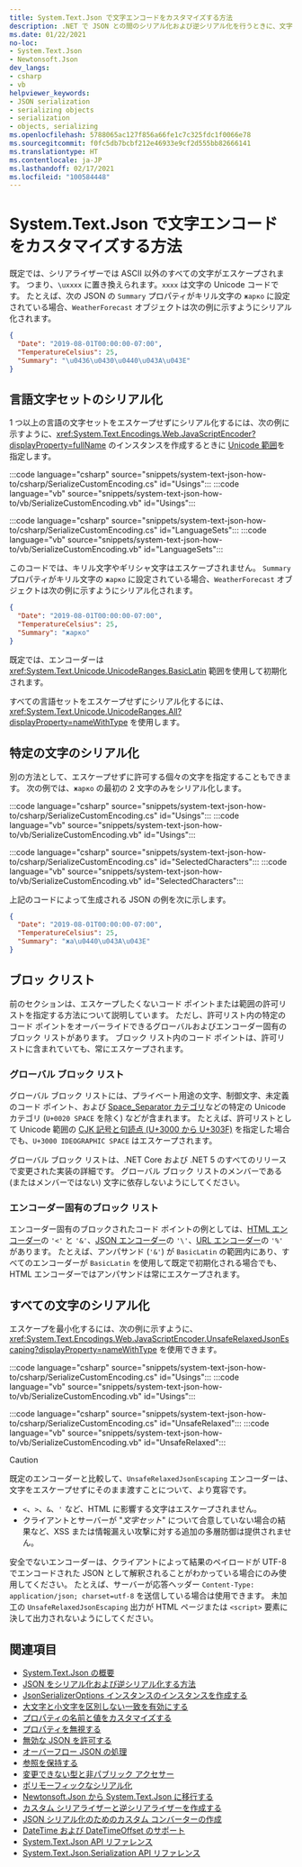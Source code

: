 ```yaml
---
title: System.Text.Json で文字エンコードをカスタマイズする方法
description: .NET で JSON との間のシリアル化および逆シリアル化を行うときに、文字エンコードをカスタマイズする方法について説明します。
ms.date: 01/22/2021
no-loc:
- System.Text.Json
- Newtonsoft.Json
dev_langs:
- csharp
- vb
helpviewer_keywords:
- JSON serialization
- serializing objects
- serialization
- objects, serializing
ms.openlocfilehash: 5788065ac127f856a66fe1c7c325fdc1f0066e78
ms.sourcegitcommit: f0fc5db7bcbf212e46933e9cf2d555bb82666141
ms.translationtype: HT
ms.contentlocale: ja-JP
ms.lasthandoff: 02/17/2021
ms.locfileid: "100584448"
---
```

# <a name="how-to-customize-character-encoding-with-systemtextjson"></a>System.Text.Json で文字エンコードをカスタマイズする方法

既定では、シリアライザーでは ASCII 以外のすべての文字がエスケープされます。 つまり、`\uxxxx` に置き換えられます。`xxxx` は文字の Unicode コードです。 たとえば、次の JSON の `Summary` プロパティがキリル文字の `жарко` に設定されている場合、`WeatherForecast` オブジェクトは次の例に示すようにシリアル化されます。

```json
{
  "Date": "2019-08-01T00:00:00-07:00",
  "TemperatureCelsius": 25,
  "Summary": "\u0436\u0430\u0440\u043A\u043E"
}
```

## <a name="serialize-language-character-sets"></a>言語文字セットのシリアル化

1 つ以上の言語の文字セットをエスケープせずにシリアル化するには、次の例に示すように、<xref:System.Text.Encodings.Web.JavaScriptEncoder?displayProperty=fullName> のインスタンスを作成するときに [Unicode 範囲](xref:System.Text.Unicode.UnicodeRanges)を指定します。

:::code language="csharp" source="snippets/system-text-json-how-to/csharp/SerializeCustomEncoding.cs" id="Usings":::
:::code language="vb" source="snippets/system-text-json-how-to/vb/SerializeCustomEncoding.vb" id="Usings":::

:::code language="csharp" source="snippets/system-text-json-how-to/csharp/SerializeCustomEncoding.cs" id="LanguageSets":::
:::code language="vb" source="snippets/system-text-json-how-to/vb/SerializeCustomEncoding.vb" id="LanguageSets":::

このコードでは、キリル文字やギリシャ文字はエスケープされません。 `Summary` プロパティがキリル文字の `жарко` に設定されている場合、`WeatherForecast` オブジェクトは次の例に示すようにシリアル化されます。

```json
{
  "Date": "2019-08-01T00:00:00-07:00",
  "TemperatureCelsius": 25,
  "Summary": "жарко"
}
```

既定では、エンコーダーは <xref:System.Text.Unicode.UnicodeRanges.BasicLatin> 範囲を使用して初期化されます。

すべての言語セットをエスケープせずにシリアル化するには、<xref:System.Text.Unicode.UnicodeRanges.All?displayProperty=nameWithType> を使用します。

## <a name="serialize-specific-characters"></a>特定の文字のシリアル化

別の方法として、エスケープせずに許可する個々の文字を指定することもできます。 次の例では、`жарко` の最初の 2 文字のみをシリアル化します。

:::code language="csharp" source="snippets/system-text-json-how-to/csharp/SerializeCustomEncoding.cs" id="Usings":::
:::code language="vb" source="snippets/system-text-json-how-to/vb/SerializeCustomEncoding.vb" id="Usings":::

:::code language="csharp" source="snippets/system-text-json-how-to/csharp/SerializeCustomEncoding.cs" id="SelectedCharacters":::
:::code language="vb" source="snippets/system-text-json-how-to/vb/SerializeCustomEncoding.vb" id="SelectedCharacters":::

上記のコードによって生成される JSON の例を次に示します。

```json
{
  "Date": "2019-08-01T00:00:00-07:00",
  "TemperatureCelsius": 25,
  "Summary": "жа\u0440\u043A\u043E"
}
```

## <a name="block-lists"></a>ブロッ クリスト

前のセクションは、エスケープしたくないコード ポイントまたは範囲の許可リストを指定する方法について説明しています。 ただし、許可リスト内の特定のコード ポイントをオーバーライドできるグローバルおよびエンコーダー固有のブロック リストがあります。 ブロック リスト内のコード ポイントは、許可リストに含まれていても、常にエスケープされます。

### <a name="global-block-list"></a>グローバル ブロック リスト

グローバル ブロック リストには、プライベート用途の文字、制御文字、未定義のコード ポイント、および [Space_Separator カテゴリ](https://util.unicode.org/UnicodeJsps/list-unicodeset.jsp?a=%5B:General_Category=Space_Separator:%5D)などの特定の Unicode カテゴリ (`U+0020 SPACE` を除く) などが含まれます。 たとえば、許可リストとして Unicode 範囲の [CJK 記号と句読点 (U+3000 から U+303F)](xref:System.Text.Unicode.UnicodeRanges.CjkSymbolsandPunctuation) を指定した場合でも、`U+3000 IDEOGRAPHIC SPACE` はエスケープされます。

グローバル ブロック リストは、.NET Core および .NET 5 のすべてのリリースで変更された実装の詳細です。 グローバル ブロック リストのメンバーである (またはメンバーではない) 文字に依存しないようにしてください。

### <a name="encoder-specific-block-lists"></a>エンコーダー固有のブロック リスト

エンコーダー固有のブロックされたコード ポイントの例としては、[HTML エンコーダー](xref:System.Text.Encodings.Web.HtmlEncoder)の `'<'` と `'&'`、[JSON エンコーダー](xref:System.Text.Encodings.Web.JavaScriptEncoder)の `'\'`、[URL エンコーダー](xref:System.Text.Encodings.Web.UrlEncoder)の `'%'` があります。 たとえば、アンパサンド (`'&'`) が `BasicLatin` の範囲内にあり、すべてのエンコーダーが `BasicLatin` を使用して既定で初期化される場合でも、HTML エンコーダーではアンパサンドは常にエスケープされます。

## <a name="serialize-all-characters"></a>すべての文字のシリアル化

エスケープを最小化するには、次の例に示すように、<xref:System.Text.Encodings.Web.JavaScriptEncoder.UnsafeRelaxedJsonEscaping?displayProperty=nameWithType> を使用できます。

:::code language="csharp" source="snippets/system-text-json-how-to/csharp/SerializeCustomEncoding.cs" id="Usings":::
:::code language="vb" source="snippets/system-text-json-how-to/vb/SerializeCustomEncoding.vb" id="Usings":::

:::code language="csharp" source="snippets/system-text-json-how-to/csharp/SerializeCustomEncoding.cs" id="UnsafeRelaxed":::
:::code language="vb" source="snippets/system-text-json-how-to/vb/SerializeCustomEncoding.vb" id="UnsafeRelaxed":::

> [!CAUTION]
> 既定のエンコーダーと比較して、`UnsafeRelaxedJsonEscaping` エンコーダーは、文字をエスケープせずにそのまま渡すことについて、より寛容です。
>
> * `<`、`>`、`&`、`'` など、HTML に影響する文字はエスケープされません。
> * クライアントとサーバーが "*文字セット*" について合意していない場合の結果など、XSS または情報漏えい攻撃に対する追加の多層防御は提供されません。
>
> 安全でないエンコーダーは、クライアントによって結果のペイロードが UTF-8 でエンコードされた JSON として解釈されることがわかっている場合にのみ使用してください。 たとえば、サーバーが応答ヘッダー `Content-Type: application/json; charset=utf-8` を送信している場合は使用できます。 未加工の `UnsafeRelaxedJsonEscaping` 出力が HTML ページまたは `<script>` 要素に決して出力されないようにしてください。

## <a name="see-also"></a>関連項目

* [System.Text.Json の概要](system-text-json-overview.md)
* [JSON をシリアル化および逆シリアル化する方法](system-text-json-how-to.md)
* [JsonSerializerOptions インスタンスのインスタンスを作成する](system-text-json-configure-options.md)
* [大文字と小文字を区別しない一致を有効にする](system-text-json-character-casing.md)
* [プロパティの名前と値をカスタマイズする](system-text-json-customize-properties.md)
* [プロパティを無視する](system-text-json-ignore-properties.md)
* [無効な JSON を許可する](system-text-json-invalid-json.md)
* [オーバーフロー JSON の処理](system-text-json-handle-overflow.md)
* [参照を保持する](system-text-json-preserve-references.md)
* [変更できない型と非パブリック アクセサー](system-text-json-immutability.md)
* [ポリモーフィックなシリアル化](system-text-json-polymorphism.md)
* [Newtonsoft.Json から System.Text.Json に移行する](system-text-json-migrate-from-newtonsoft-how-to.md)
* [カスタム シリアライザーと逆シリアライザーを作成する](write-custom-serializer-deserializer.md)
* [JSON シリアル化のためのカスタム コンバーターの作成](system-text-json-converters-how-to.md)
* [DateTime および DateTimeOffset のサポート](../datetime/system-text-json-support.md)
* [System.Text.Json API リファレンス](xref:System.Text.Json)
* [System.Text.Json.Serialization API リファレンス](xref:System.Text.Json.Serialization)
